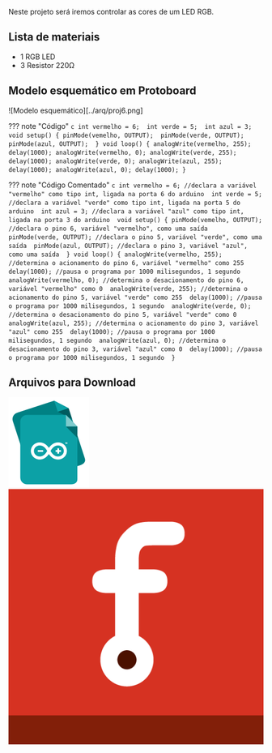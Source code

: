Neste projeto será iremos controlar as cores de um LED RGB.

## Lista de materiais

 -  1 RGB LED
 -  3 Resistor 220Ω

## Modelo esquemático em Protoboard

![Modelo esquemático][../arq/proj6.png]

??? note "Código"
    ```c
    int vermelho = 6; 
    int verde = 5; 
    int azul = 3; 
    void setup() {
      pinMode(vemelho, OUTPUT); 
      pinMode(verde, OUTPUT); 
      pinMode(azul, OUTPUT); 
    }
    void loop() {
      analogWrite(vermelho, 255);
      delay(1000);
      analogWrite(vermelho, 0);
      analogWrite(verde, 255);
      delay(1000);
      analogWrite(verde, 0);
      analogWrite(azul, 255);
      delay(1000);
      analogWrite(azul, 0);
      delay(1000);
    }
    ```

??? note "Código Comentado"
    ```c
    int vermelho = 6; //declara a variável "vermelho" como tipo int, ligada na porta 6 do arduino 
    int verde = 5; //declara a variável "verde" como tipo int, ligada na porta 5 do arduino 
    int azul = 3; //declara a variável "azul" como tipo int, ligada na porta 3 do arduino 
    void setup() {
      pinMode(vemelho, OUTPUT); //declara o pino 6, variável "vermelho", como uma saída 
      pinMode(verde, OUTPUT); //declara o pino 5, variável "verde", como uma saída 
      pinMode(azul, OUTPUT); //declara o pino 3, variável "azul", como uma saída 
    }
    void loop() {
      analogWrite(vermelho, 255); //determina o acionamento do pino 6, variável "vermelho" como 255 
      delay(1000); //pausa o programa por 1000 milisegundos, 1 segundo 
      analogWrite(vermelho, 0); //determina o desacionamento do pino 6, variável "vermelho" como 0 
      analogWrite(verde, 255); //determina o acionamento do pino 5, variável "verde" como 255 
      delay(1000); //pausa o programa por 1000 milisegundos, 1 segundo 
      analogWrite(verde, 0); //determina o desacionamento do pino 5, variável "verde" como 0 
      analogWrite(azul, 255); //determina o acionamento do pino 3, variável "azul" como 255 
      delay(1000); //pausa o programa por 1000 milisegundos, 1 segundo 
      analogWrite(azul, 0); //determina o desacionamento do pino 3, variável "azul" como 0 
      delay(1000); //pausa o programa por 1000 milisegundos, 1 segundo 
    }
    ```    

## Arquivos para Download

[![Arquivo ino](../arq/ino.png)](../arq/proj6.ino)          [![Arquivo fzz](../arq/fzz.png)](../arq/proj6.fzz)



